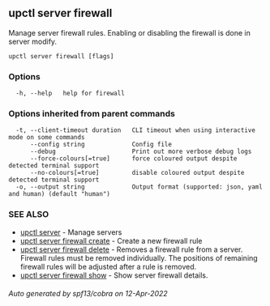 ## upctl server firewall

Manage server firewall rules. Enabling or disabling the firewall is done in server modify.

```
upctl server firewall [flags]
```

### Options

```
  -h, --help   help for firewall
```

### Options inherited from parent commands

```
  -t, --client-timeout duration   CLI timeout when using interactive mode on some commands
      --config string             Config file
      --debug                     Print out more verbose debug logs
      --force-colours[=true]      force coloured output despite detected terminal support
      --no-colours[=true]         disable coloured output despite detected terminal support
  -o, --output string             Output format (supported: json, yaml and human) (default "human")
```

### SEE ALSO

* [upctl server](upctl_server.md)	 - Manage servers
* [upctl server firewall create](upctl_server_firewall_create.md)	 - Create a new firewall rule
* [upctl server firewall delete](upctl_server_firewall_delete.md)	 - Removes a firewall rule from a server. Firewall rules must be removed individually. The positions of remaining firewall rules will be adjusted after a rule is removed.
* [upctl server firewall show](upctl_server_firewall_show.md)	 - Show server firewall details.

###### Auto generated by spf13/cobra on 12-Apr-2022
